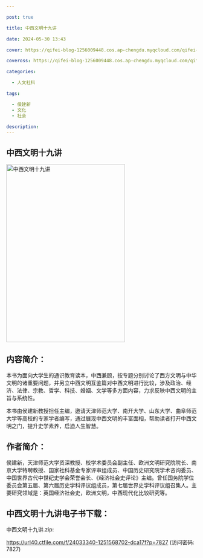 ```yaml
---

post: true

title: 中西文明十九讲

date: 2024-05-30 13:43

cover: https://qifei-blog-1256009448.cos.ap-chengdu.myqcloud.com/qifei-blog/s34148443.jpg

coveross: https://qifei-blog-1256009448.cos.ap-chengdu.myqcloud.com/qifei-blog/s34148443.jpg

categories:

  - 人文社科

tags:

  - 侯建新
  - 文化
  - 社会

description:
---
```


## 中西文明十九讲

<img alt="中西文明十九讲" class="aligncenter loading" data-was-processed="true" decoding="async" fetchpriority="high" height="471" src="https://qifei-blog-1256009448.cos.ap-chengdu.myqcloud.com/qifei-blog/s34148443.jpg" style="cursor: zoom-in;" width="314"/>

## 内容简介：

本书为面向大学生的通识教育读本，中西兼顾，按专题分别讨论了西方文明与中华文明的诸重要问题，并另立中西文明互鉴篇对中西文明进行比较，涉及政治、经济、法律、宗教、哲学、科技、婚姻、文学等多方面内容，力求反映中西文明的主旨与系统性。

本书由侯建新教授担任主编，邀请天津师范大学、南开大学、山东大学、曲阜师范大学等高校的专家学者编写，通过展现中西文明的丰富面相，帮助读者打开中西文明之门，提升史学素养，启迪人生智慧。

## 作者简介：

侯建新，天津师范大学资深教授、校学术委员会副主任、欧洲文明研究院院长、南京大学特聘教授、国家社科基金专家评审组成员、中国历史研究院学术咨询委员、中国世界古代中世纪史学会荣誉会长、《经济社会史评论》主编。曾任国务院学位委员会第五届、第六届历史学科评议组成员，第七届世界史学科评议组召集人。主要研究领域是：英国经济社会史，欧洲文明，中西现代化比较研究等。

## 中西文明十九讲电子书下载：

中西文明十九讲.zip: 

https://url40.ctfile.com/f/24033340-1251568702-dca17f?p=7827 (访问密码: 7827)
